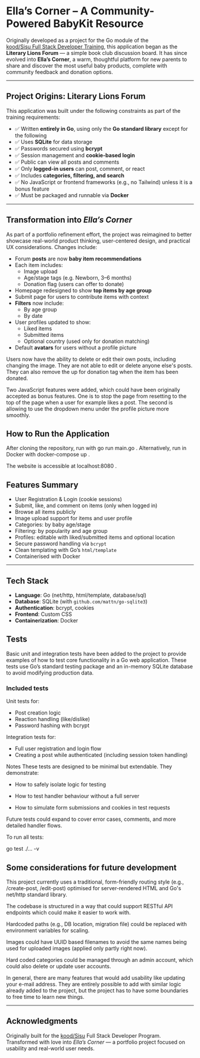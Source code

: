 
# Ella’s Corner – A Community-Powered BabyKit Resource

Originally developed as a project for the Go module of the  
[kood/Sisu Full Stack Developer Training](https://koodsisu.fi), this application began as the **Literary Lions Forum** — a simple book club discussion board. It has since evolved into **Ella’s Corner**, a warm, thoughtful platform for new parents to share and discover the most useful baby products, complete with community feedback and donation options.

---

## Project Origins: Literary Lions Forum

This application was built under the following constraints as part of the training requirements:

- ✅ Written **entirely in Go**, using only the **Go standard library** except for the following
- ✅ Uses **SQLite** for data storage
- ✅ Passwords secured using **bcrypt**
- ✅ Session management and **cookie-based login**
- ✅ Public can view all posts and comments
- ✅ Only **logged-in users** can post, comment, or react
- ✅ Includes **categories, filtering, and search**
- ✅ No JavaScript or frontend frameworks (e.g., no Tailwind) unless it is a bonus feature
- ✅ Must be packaged and runnable via **Docker**

---

## Transformation into *Ella’s Corner*

As part of a portfolio refinement effort, the project was reimagined to better showcase real-world product thinking, user-centered design, and practical UX considerations. Changes include:

- Forum **posts** are now **baby item recommendations**
- Each item includes:
  - Image upload
  - Age/stage tags (e.g. Newborn, 3–6 months)
  - Donation flag (users can offer to donate)
- Homepage redesigned to show **top items by age group**
- Submit page for users to contribute items with context
- **Filters** now include:
  - By age group
  - By date
- User profiles updated to show:
  - Liked items
  - Submitted items
  - Optional country (used only for donation matching)
- Default **avatars** for users without a profile picture

Users now have the ability to delete or edit their own posts, including changing the image. They are not able to edit or delete anyone else's posts. They can also remove the up for donation tag when the item has been donated. 

Two JavaScript features were added, which could have been originally accepted as bonus features. One is to stop the page from resetting to the top of the page when a user for example likes a post. The second is allowing to use the dropdown menu under the profile picture more smoothly. 

## How to Run the Application

After cloning the repository, run with go run main.go .
Alternatively, run in Docker with docker-compose up .

The website is accessible at localhost:8080 .


## Features Summary

- User Registration & Login (cookie sessions)
- Submit, like, and comment on items (only when logged in)
- Browse all items publicly
- Image upload support for items and user profile
- Categories: by baby age/stage
- Filtering: by popularity and age group
- Profiles: editable with liked/submitted items and optional location
- Secure password handling via `bcrypt`
- Clean templating with Go’s `html/template`
- Containerised with Docker

---

## Tech Stack

- **Language**: Go (net/http, html/template, database/sql)
- **Database**: SQLite (with `github.com/mattn/go-sqlite3`)
- **Authentication**: bcrypt, cookies
- **Frontend**: Custom CSS 
- **Containerization**: Docker

## Tests
Basic unit and integration tests have been added to the project to provide examples of how to test core functionality in a Go web application. These tests use Go’s standard testing package and an in-memory SQLite database to avoid modifying production data.

### Included tests
Unit tests for:
- Post creation logic
- Reaction handling (like/dislike)
- Password hashing with bcrypt

Integration tests for:

- Full user registration and login flow
- Creating a post while authenticated (including session token handling)


Notes
These tests are designed to be minimal but extendable. They demonstrate:

- How to safely isolate logic for testing

- How to test handler behaviour without a full server

- How to simulate form submissions and cookies in test requests

Future tests could expand to cover error cases, comments, and more detailed handler flows.

To run all tests:

go test ./... -v


## Some considerations for future development

This project currently uses a traditional, form-friendly routing style (e.g., /create-post, /edit-post) optimised for server-rendered HTML and Go's net/http standard library.

The codebase is structured in a way that could support RESTful API endpoints which could make it easier to work with.  

Hardcoded paths (e.g., DB location, migration file) could be replaced with environment variables for scaling. 

Images could have UUID based filenames to avoid the same names being used for uploaded images (applied only partly right now).

Hard coded categories could be managed through an admin account, which could also delete or update user accounts. 

In general, there are many features that would add usability like updating your e-mail address. They are entirely possible to add with similar logic already added to the project, but the project has to have some boundaries to free time to learn new things.



---

## Acknowledgments

Originally built for the [kood/Sisu](https://koodsisu.fi) Full Stack Developer Program.  
Transformed with love into *Ella’s Corner* — a portfolio project focused on usability and real-world user needs.
